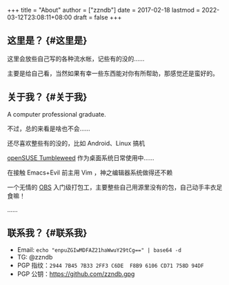 +++
title = "About"
author = ["zzndb"]
date = 2017-02-18
lastmod = 2022-03-12T23:08:11+08:00
draft = false
+++

## **这里是？** {#这里是}

这里会放些自己写的各种流水帐，记些有的没的……

主要是给自己看，当然如果有幸一些东西能对你有所帮助，那感觉还是蛮好的。


## **关于我？** {#关于我}

A computer professional graduate.

不过，总的来看是啥也不会……

还尽喜欢整些有的没的，比如 Android、Linux 搞机

[openSUSE Tumbleweed](https://www.opensuse.org/#Tumbleweed) 作为桌面系统日常使用中……

在接触 Emacs+Evil 前主用 Vim ，神之编辑器系统做得还不赖

一个无情的 [OBS](https://build.opensuse.org) 入门级打包工，主要整些自己用源里没有的包，自己动手丰衣足食嘛！

……


## **联系我？** {#联系我}

-   Email: `echo "enpuZGIwMDFAZ21haWwuY29tCg==" | base64 -d`
-   TG: @zzndb
-   PGP 指纹：`2944 7B45 7B33 2FF3 C6DE  F8B9 6106 CD71 758D 94DF`
-   PGP 公钥：<https://github.com/zzndb.gpg>
